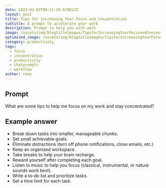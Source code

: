 ```yaml
---
date: 2023-02-02T00:11:25.670813Z
layout: post
title: Tips for Increasing Your Focus and Concentration
subtitle: A prompt to accelerate your work
description: Prompt to help you with work 
image: /assets/img/blogtitleimages/TipsforIncreasingYourFocusandConcentration.webp
optimized_image: /assets/img/blogtitleimages/TipsforIncreasingYourFocusandConcentration.webp
category: productivity
tags:
  - focus
  - concentration
  - productivity
  - chatprompts
  - workflow
author: rene
---
```


## Prompt

  <div class='promptinnerdivtop'>
    <div class='prompttextdiv'>
    <p>What are some tips to help me focus on my work and stay concentrated?</p>
    </div>
  </div>


## Example answer
  <div class='promptinnerdivbottom' >
    <div class='prompttextdiv'>
    <p>

<ul>
  <li>Break down tasks into smaller, manageable chunks.</li>
  <li>Set small achievable goals.</li>
  <li>Eliminate distractions (turn off phone notifications, close emails, etc.)</li>
  <li>Keep an organized workspace.</li>
  <li>Take breaks to help your brain recharge.</li>
  <li>Reward yourself after completing each goal.</li>
  <li>Listen to music to help you focus (classical, instrumental, or nature sounds work best).</li>
  <li>Write a to-do list and prioritize tasks.</li>
  <li>Set a time limit for each task.</li>
</ul></p>
    </div>
  </div>
